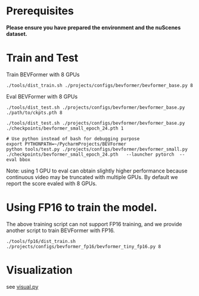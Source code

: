 # Prerequisites

**Please ensure you have prepared the environment and the nuScenes dataset.**

# Train and Test

Train BEVFormer with 8 GPUs 
```
./tools/dist_train.sh ./projects/configs/bevformer/bevformer_base.py 8
```

Eval BEVFormer with 8 GPUs
```
./tools/dist_test.sh ./projects/configs/bevformer/bevformer_base.py ./path/to/ckpts.pth 8

./tools/dist_test.sh ./projects/configs/bevformer/bevformer_base.py ./checkpoints/bevformer_small_epoch_24.pth 1

# Use python instead of bash for debugging purpose
export PYTHONPATH=~/PycharmProjects/BEVFormer
python tools/test.py ./projects/configs/bevformer/bevformer_small.py ./checkpoints/bevformer_small_epoch_24.pth   --launcher pytorch  --eval bbox
```
Note: using 1 GPU to eval can obtain slightly higher performance because continuous video may be truncated with multiple GPUs. By default we report the score evaled with 8 GPUs.



# Using FP16 to train the model.
The above training script can not support FP16 training, 
and we provide another script to train BEVFormer with FP16.

```
./tools/fp16/dist_train.sh ./projects/configs/bevformer_fp16/bevformer_tiny_fp16.py 8
```


# Visualization 

see [visual.py](../tools/analysis_tools/visual.py)